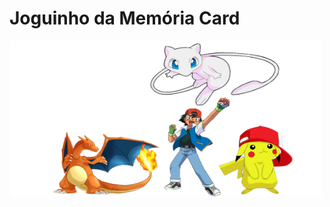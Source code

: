 <h1>Joguinho da Memória Card</h1> 

<img src="images/logo.png" alt="Image" height="250" width="500">




